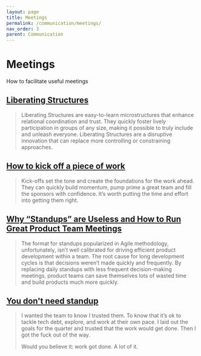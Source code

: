 ```yaml
---
layout: page
title: Meetings
permalink: /communication/meetings/
nav_order: 3
parent: Communication
---
```


# Meetings

How to facilitate useful meetings

## [Liberating Structures](https://www.liberatingstructures.com/)

> Liberating Structures are easy-to-learn microstructures that enhance relational coordination and trust. They quickly foster lively participation in groups of any size, making it possible to truly include and unleash everyone. Liberating Structures are a disruptive innovation that can replace more controlling or constraining approaches.

## [How to kick off a piece of work](https://wow.how/to-/kick-off-a-piece-of-work)

> Kick-offs set the tone and create the foundations for the work ahead. They can quickly build momentum, pump prime a great team and fill the sponsors with confidence. It’s worth putting the time and effort into getting them right.

## [Why “Standups” are Useless and How to Run Great Product Team Meetings](https://medium.com/unusual-ventures/why-standups-are-useless-and-how-to-run-great-product-team-meetings-278f000ea64f)

> The format for standups popularized in Agile methodology, unfortunately, isn’t well calibrated for driving efficient product development within a team. The root cause for long development cycles is that decisions weren’t made quickly and frequently. By replacing daily standups with less frequent decision-making meetings, product teams can save themselves lots of wasted time and build products much more quickly.

## [You don't need standup](https://medium.com/@jsonpify/you-dont-need-standup-9a74782517c1)

> I wanted the team to know I trusted them. To know that it’s ok to tackle tech debt, explore, and work at their own pace. I laid out the goals for the quarter and trusted that the work would get done. Then I got the fuck out of the way.
>
> Would you believe it: work got done. A lot of it.
